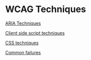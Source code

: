 # WCAG Techniques

[ARIA Techniques](ARIA_TECHNIQUES.md)

[Client side script techniques](CLIENT_SIDE_SCRIPT_TECHNIQUES.md)

[CSS techniques](CSS_TECHNIQUES.md)

[Common failures](COMMON_FAILURES.md)

